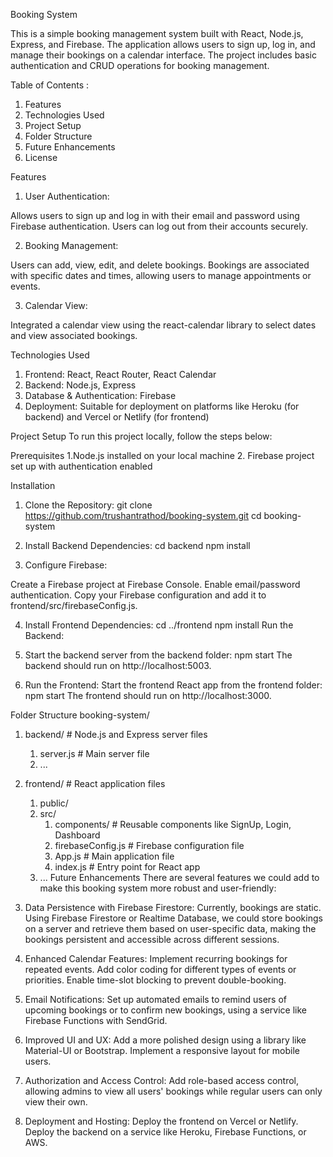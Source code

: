 Booking System

This is a simple booking management system built with React, Node.js, Express, and Firebase. The application allows users to sign up, log in, and manage their bookings on a calendar interface. The project includes basic authentication and CRUD operations for booking management.

Table of Contents :
1. Features
2. Technologies Used
3. Project Setup
4. Folder Structure
5. Future Enhancements
6. License

Features

1. User Authentication:
   
  Allows users to sign up and log in with their email and password using Firebase authentication.
  Users can log out from their accounts securely.
  
2. Booking Management:

  Users can add, view, edit, and delete bookings.
  Bookings are associated with specific dates and times, allowing users to manage appointments or events.
  
3. Calendar View:
   
  Integrated a calendar view using the react-calendar library to select dates and view associated bookings.
  
  Technologies Used
  
1. Frontend: React, React Router, React Calendar
2. Backend: Node.js, Express
3. Database & Authentication: Firebase
4. Deployment: Suitable for deployment on platforms like Heroku (for backend) and Vercel or Netlify (for frontend)
   
Project Setup
To run this project locally, follow the steps below:

Prerequisites
  1.Node.js installed on your local machine
  2. Firebase project set up with authentication enabled

Installation
1. Clone the Repository:
git clone https://github.com/trushantrathod/booking-system.git
cd booking-system

2. Install Backend Dependencies:
cd backend
npm install

3. Configure Firebase:

Create a Firebase project at Firebase Console.
Enable email/password authentication.
Copy your Firebase configuration and add it to frontend/src/firebaseConfig.js.

4. Install Frontend Dependencies:
cd ../frontend
npm install
Run the Backend:

5. Start the backend server from the backend folder:
npm start
The backend should run on http://localhost:5003.

6. Run the Frontend:
Start the frontend React app from the frontend folder:
npm start
The frontend should run on http://localhost:3000.

Folder Structure
booking-system/
1. backend/                  # Node.js and Express server files
   1. server.js             # Main server file
   2. ...
2. frontend/                 # React application files
   1. public/
   2. src/
      1. components/       # Reusable components like SignUp, Login, Dashboard
      2. firebaseConfig.js # Firebase configuration file
      3. App.js            # Main application file
      4. index.js          # Entry point for React app
   3. ...
Future Enhancements
There are several features we could add to make this booking system more robust and user-friendly:

1. Data Persistence with Firebase Firestore:
Currently, bookings are static. Using Firebase Firestore or Realtime Database, we could store bookings on a server and retrieve them based on user-specific data, making the bookings persistent and accessible across different sessions.

2. Enhanced Calendar Features:
Implement recurring bookings for repeated events.
Add color coding for different types of events or priorities.
Enable time-slot blocking to prevent double-booking.

3. Email Notifications:
Set up automated emails to remind users of upcoming bookings or to confirm new bookings, using a service like Firebase Functions with SendGrid.

4. Improved UI and UX:
Add a more polished design using a library like Material-UI or Bootstrap.
Implement a responsive layout for mobile users.

5. Authorization and Access Control:
Add role-based access control, allowing admins to view all users' bookings while regular users can only view their own.

6. Deployment and Hosting:
Deploy the frontend on Vercel or Netlify.
Deploy the backend on a service like Heroku, Firebase Functions, or AWS.
